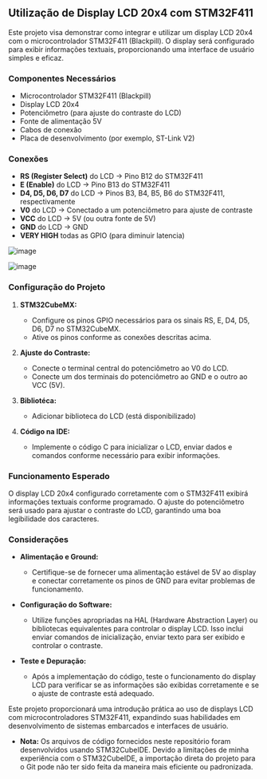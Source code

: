 ## Utilização de Display LCD 20x4 com STM32F411

Este projeto visa demonstrar como integrar e utilizar um display LCD 20x4 com o microcontrolador STM32F411 (Blackpill). O display será configurado para exibir informações textuais, proporcionando uma interface de usuário simples e eficaz.

### Componentes Necessários

- Microcontrolador STM32F411 (Blackpill)
- Display LCD 20x4
- Potenciômetro (para ajuste do contraste do LCD)
- Fonte de alimentação 5V
- Cabos de conexão
- Placa de desenvolvimento (por exemplo, ST-Link V2)

### Conexões

- **RS (Register Select)** do LCD -> Pino B12 do STM32F411
- **E (Enable)** do LCD -> Pino B13 do STM32F411
- **D4, D5, D6, D7** do LCD -> Pinos B3, B4, B5, B6 do STM32F411, respectivamente
- **V0** do LCD -> Conectado a um potenciômetro para ajuste de contraste
- **VCC** do LCD -> 5V (ou outra fonte de 5V)
- **GND** do LCD -> GND
- **VERY HIGH** todas as GPIO (para diminuir latencia)

![image](https://github.com/MatKenji/GPIO_Display/assets/169562589/5af0042c-bed9-4160-9dc3-20ff74e22bed)

![image](https://github.com/MatKenji/GPIO_Display/assets/169562589/555c9711-d426-4d18-8bfe-31f540e40d29)


### Configuração do Projeto

1. **STM32CubeMX:**
   - Configure os pinos GPIO necessários para os sinais RS, E, D4, D5, D6, D7 no STM32CubeMX.
   - Ative os pinos conforme as conexões descritas acima.

2. **Ajuste do Contraste:**
   - Conecte o terminal central do potenciômetro ao V0 do LCD.
   - Conecte um dos terminais do potenciômetro ao GND e o outro ao VCC (5V).

4. **Bibliotéca:**   
   - Adicionar biblioteca do LCD (está disponibilizado)
     
3. **Código na IDE:**
   - Implemente o código C para inicializar o LCD, enviar dados e comandos conforme necessário para exibir informações.

### Funcionamento Esperado

O display LCD 20x4 configurado corretamente com o STM32F411 exibirá informações textuais conforme programado. O ajuste do potenciômetro será usado para ajustar o contraste do LCD, garantindo uma boa legibilidade dos caracteres.

### Considerações

- **Alimentação e Ground:**
  - Certifique-se de fornecer uma alimentação estável de 5V ao display e conectar corretamente os pinos de GND para evitar problemas de funcionamento.

- **Configuração do Software:**
  - Utilize funções apropriadas na HAL (Hardware Abstraction Layer) ou bibliotecas equivalentes para controlar o display LCD. Isso inclui enviar comandos de inicialização, enviar texto para ser exibido e controlar o contraste.

- **Teste e Depuração:**
  - Após a implementação do código, teste o funcionamento do display LCD para verificar se as informações são exibidas corretamente e se o ajuste de contraste está adequado.

Este projeto proporcionará uma introdução prática ao uso de displays LCD com microcontroladores STM32F411, expandindo suas habilidades em desenvolvimento de sistemas embarcados e interfaces de usuário.

- **Nota:** Os arquivos de código fornecidos neste repositório foram desenvolvidos usando STM32CubeIDE. Devido a limitações de minha experiência com o STM32CubeIDE, a importação direta do projeto para o Git pode não ter sido feita da maneira mais eficiente ou padronizada. 
